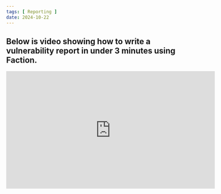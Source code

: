 ```yaml
---
tags: [ Reporting ]
date: 2024-10-22
---
```


## Below is video showing how to write a vulnerability report in under 3 minutes using Faction.
<iframe width="560" height="315" src="https://www.youtube.com/embed/D897o5Ks7pY?si=YHUbYFgbW2a3uW_y" title="YouTube video player" frameborder="0" allow="accelerometer; autoplay; clipboard-write; encrypted-media; gyroscope; picture-in-picture; web-share" referrerpolicy="strict-origin-when-cross-origin" allowfullscreen></iframe>
